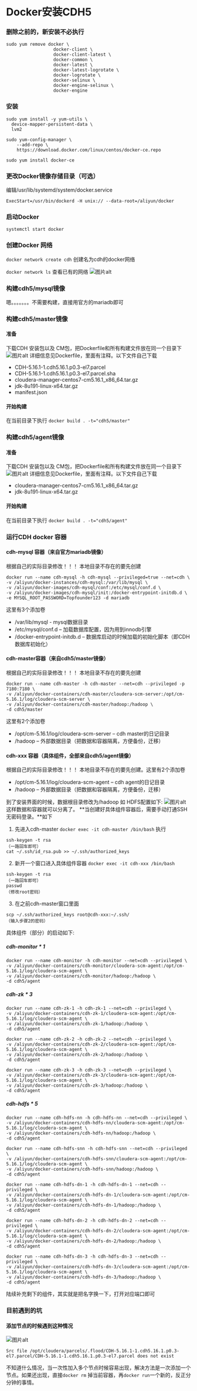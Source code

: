 # Docker安装CDH5
### 删除之前的，新安装不必执行
```
sudo yum remove docker \
                  docker-client \
                  docker-client-latest \
                  docker-common \
                  docker-latest \
                  docker-latest-logrotate \
                  docker-logrotate \
                  docker-selinux \
                  docker-engine-selinux \
                  docker-engine
```
### 安装
```
sudo yum install -y yum-utils \
  device-mapper-persistent-data \
  lvm2

sudo yum-config-manager \
    --add-repo \
    https://download.docker.com/linux/centos/docker-ce.repo

sudo yum install docker-ce
```
### 更改Docker镜像存储目录（可选）
编辑/usr/lib/systemd/system/docker.service

`ExecStart=/usr/bin/dockerd -H unix:// --data-root=/aliyun/docker`

### 启动Docker
`systemctl start docker`

### 创建Docker 网络
`docker network create cdh` 创建名为cdh的docker网络

`docker network ls` 查看已有的网络
![图片alt](https://github.com/fuhaiq/umbrella/blob/master/cdh-docker/img/1.png)

### 构建cdh5/mysql镜像
嗯。。。。。。。不需要构建，直接用官方的mariadb即可

### 构建cdh5/master镜像

#### 准备
下载CDH 安装包以及 CM包，把Dockerfile和所有构建文件放在同一个目录下
![图片alt](https://github.com/fuhaiq/umbrella/blob/master/cdh-docker/img/2.png)
详细信息见Dockerfile，里面有注释。以下文件自己下载
- CDH-5.16.1-1.cdh5.16.1.p0.3-el7.parcel
- CDH-5.16.1-1.cdh5.16.1.p0.3-el7.parcel.sha
- cloudera-manager-centos7-cm5.16.1_x86_64.tar.gz
- jdk-8u191-linux-x64.tar.gz
- manifest.json

#### 开始构建
在当前目录下执行 `docker build . -t="cdh5/master"`

### 构建cdh5/agent镜像
#### 准备
下载CDH 安装包以及 CM包，把Dockerfile和所有构建文件放在同一个目录下
![图片alt](https://github.com/fuhaiq/umbrella/blob/master/cdh-docker/img/3.png)
详细信息见Dockerfile，里面有注释。以下文件自己下载
- cloudera-manager-centos7-cm5.16.1_x86_64.tar.gz
- jdk-8u191-linux-x64.tar.gz

#### 开始构建
在当前目录下执行 `docker build . -t="cdh5/agent"`

### 运行CDH docker 容器
#### cdh-mysql 容器（来自官方mariadb镜像）
根据自己的实际目录修改！！！ 本地目录不存在的要先创建
```
docker run --name cdh-mysql -h cdh-mysql --privileged=true --net=cdh \
-v /aliyun/docker-instances/cdh-mysql:/var/lib/mysql \
-v /aliyun/docker-images/cdh-mysql/conf:/etc/mysql/conf.d \
-v /aliyun/docker-images/cdh-mysql/init:/docker-entrypoint-initdb.d \
-e MYSQL_ROOT_PASSWORD=Topfounder123 -d mariadb
```
这里有3个添加卷
- /var/lib/mysql - mysql数据目录
- /etc/mysql/conf.d – 加载数据库配置，因为用到innodb引擎
- /docker-entrypoint-initdb.d – 数据库启动的时候加载的初始化脚本（即CDH数据库初始化）

#### cdh-master容器（来自cdh5/master镜像）
根据自己的实际目录修改！！！ 本地目录不存在的要先创建
```
docker run --name cdh-master -h cdh-master --net=cdh --privileged -p 7180:7180 \
-v /aliyun/docker-containers/cdh-master/cloudera-scm-server:/opt/cm-5.16.1/log/cloudera-scm-server \
-v /aliyun/docker-containers/cdh-master/hadoop:/hadoop \
-d cdh5/master
```
这里有2个添加卷
- /opt/cm-5.16.1/log/cloudera-scm-server – cdh master的日记目录
- /hadoop – 外部数据目录（把数据和容器隔离，方便备份，迁移）

#### cdh-xxx 容器（具体组件，全部来自cdh5/agent镜像）
根据自己的实际目录修改！！！ 本地目录不存在的要先创建。这里有2个添加卷
- /opt/cm-5.16.1/log/cloudera-scm-agent – cdh agent的日记目录
- /hadoop – 外部数据目录（把数据和容器隔离，方便备份，迁移）

到了安装界面的时候，数据根目录修改为/hadoop 如 HDFS配置如下:
![图片alt](https://github.com/fuhaiq/umbrella/blob/master/cdh-docker/img/4.png)
这样数据和容器就可以分离了。
**当创建好具体组件容器后，需要手动打通SSH无密码登录。**如下
1. 先进入cdh-master `docker exec -it cdh-master /bin/bash` 执行
```
ssh-keygen -t rsa
（一路回车即可）
cat ~/.ssh/id_rsa.pub >> ~/.ssh/authorized_keys
```
2.  新开一个窗口进入具体组件容器 `docker exec -it cdh-xxx /bin/bash`
```
ssh-keygen -t rsa
（一路回车即可）
passwd
（修改root密码）
```
3. 在之前cdh-master窗口里面
```
scp ~/.ssh/authorized_keys root@cdh-xxx:~/.ssh/
（输入步骤2的密码）
```

具体组件（部分）的启动如下:
##### cdh-monitor * 1
```
docker run --name cdh-monitor -h cdh-monitor --net=cdh --privileged \
-v /aliyun/docker-containers/cdh-monitor/cloudera-scm-agent:/opt/cm-5.16.1/log/cloudera-scm-agent \
-v /aliyun/docker-containers/cdh-monitor/hadoop:/hadoop \
-d cdh5/agent
```
##### cdh-zk * 3
```
docker run --name cdh-zk-1 -h cdh-zk-1 --net=cdh --privileged \
-v /aliyun/docker-containers/cdh-zk-1/cloudera-scm-agent:/opt/cm-5.16.1/log/cloudera-scm-agent \
-v /aliyun/docker-containers/cdh-zk-1/hadoop:/hadoop \
-d cdh5/agent

docker run --name cdh-zk-2 -h cdh-zk-2 --net=cdh --privileged \
-v /aliyun/docker-containers/cdh-zk-2/cloudera-scm-agent:/opt/cm-5.16.1/log/cloudera-scm-agent \
-v /aliyun/docker-containers/cdh-zk-2/hadoop:/hadoop \
-d cdh5/agent

docker run --name cdh-zk-3 -h cdh-zk-3 --net=cdh --privileged \
-v /aliyun/docker-containers/cdh-zk-3/cloudera-scm-agent:/opt/cm-5.16.1/log/cloudera-scm-agent \
-v /aliyun/docker-containers/cdh-zk-3/hadoop:/hadoop \
-d cdh5/agent
```

##### cdh-hdfs * 5
```
docker run --name cdh-hdfs-nn -h cdh-hdfs-nn --net=cdh --privileged \
-v /aliyun/docker-containers/cdh-hdfs-nn/cloudera-scm-agent:/opt/cm-5.16.1/log/cloudera-scm-agent \
-v /aliyun/docker-containers/cdh-hdfs-nn/hadoop:/hadoop \
-d cdh5/agent

docker run --name cdh-hdfs-snn -h cdh-hdfs-snn --net=cdh --privileged \
-v /aliyun/docker-containers/cdh-hdfs-snn/cloudera-scm-agent:/opt/cm-5.16.1/log/cloudera-scm-agent \
-v /aliyun/docker-containers/cdh-hdfs-snn/hadoop:/hadoop \
-d cdh5/agent

docker run --name cdh-hdfs-dn-1 -h cdh-hdfs-dn-1 --net=cdh --privileged \
-v /aliyun/docker-containers/cdh-hdfs-dn-1/cloudera-scm-agent:/opt/cm-5.16.1/log/cloudera-scm-agent \
-v /aliyun/docker-containers/cdh-hdfs-dn-1/hadoop:/hadoop \
-d cdh5/agent

docker run --name cdh-hdfs-dn-2 -h cdh-hdfs-dn-2 --net=cdh --privileged \
-v /aliyun/docker-containers/cdh-hdfs-dn-2/cloudera-scm-agent:/opt/cm-5.16.1/log/cloudera-scm-agent \
-v /aliyun/docker-containers/cdh-hdfs-dn-2/hadoop:/hadoop \
-d cdh5/agent

docker run --name cdh-hdfs-dn-3 -h cdh-hdfs-dn-3 --net=cdh --privileged \
-v /aliyun/docker-containers/cdh-hdfs-dn-3/cloudera-scm-agent:/opt/cm-5.16.1/log/cloudera-scm-agent \
-v /aliyun/docker-containers/cdh-hdfs-dn-3/hadoop:/hadoop \
-d cdh5/agent
```

陆续补充剩下的组件，其实就是把名字换一下，打开对应端口即可

### 目前遇到的坑
#### 添加节点的时候遇到这种情况
![图片alt](https://github.com/fuhaiq/umbrella/blob/master/cdh-docker/img/5.png)
```
Src file /opt/cloudera/parcels/.flood/CDH-5.16.1-1.cdh5.16.1.p0.3-el7.parcel/CDH-5.16.1-1.cdh5.16.1.p0.3-el7.parcel does not exist
```
不知道什么情况，当一次性加入多个节点时候容易出现，解决方法是一次添加一个节点。如果还出现，直接`docker rm` 掉当前容器，再`docker run`一个新的，反正分分钟的事情。
